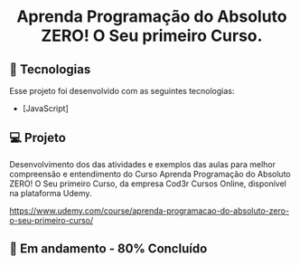 <h1 align="center">
    Aprenda Programação do Absoluto ZERO! O Seu primeiro Curso.   <br>
    
</h1>

## :rocket: Tecnologias

Esse projeto foi desenvolvido com as seguintes tecnologias:

- [JavaScript]

## :computer: Projeto

Desenvolvimento dos das atividades e exemplos das aulas para melhor compreensão e entendimento do Curso Aprenda Programação do Absoluto ZERO! O Seu primeiro Curso, da empresa Cod3r Cursos Online, disponível na plataforma Udemy.

https://www.udemy.com/course/aprenda-programacao-do-absoluto-zero-o-seu-primeiro-curso/


## :rocket: Em andamento - 80% Concluído

